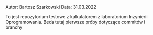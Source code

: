 Autor: Bartosz Szarkowski
Data: 31.03.2022



To jest repozytorium testowe z kalkulatorem z laboratorium Inzynierii Oprogramowania.
Beda tutaj pierwsze próby dotyczące commitów i branchy
